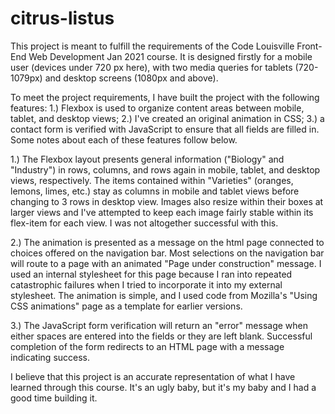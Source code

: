 # citrus-listus
This project is meant to fulfill the requirements of the Code Louisville Front-End Web Development Jan 2021 course. It is designed firstly for a mobile user (devices under 720 px here), with two media queries for tablets (720-1079px) and desktop screens (1080px and above).

To meet the project requirements, I have built the project with the following features: 1.) Flexbox is used to organize content areas between mobile, tablet, and desktop views; 2.) I've created an original animation in CSS; 3.) a contact form is verified with JavaScript to ensure that all fields are filled in. Some notes about each of these features follow below.

1.) The Flexbox layout presents general information ("Biology" and "Industry") in rows, columns, and rows again in mobile, tablet, and desktop views, respectively. The items contained within "Varieties" (oranges, lemons, limes, etc.) stay as columns in mobile and tablet views before changing to 3 rows in desktop view. Images also resize within their boxes at larger views and I've attempted to keep each image fairly stable within its flex-item for each view. I was not altogether successful with this.

2.) The animation is presented as a message on the html page connected to choices offered on the navigation bar. Most selections on the navigation bar will route to a page with an animated "Page under construction" message. I used an internal stylesheet for this page because I ran into repeated catastrophic failures when I tried to incorporate it into my external stylesheet. The animation is simple, and I used code from Mozilla's "Using CSS animations" page as a template for earlier versions.

3.) The JavaScript form verification will return an "error" message when either spaces are entered into the fields or they are left blank. Successful completion of the form redirects to an HTML page with a message indicating success. 

I believe that this project is an accurate representation of what I have learned through this course. It's an ugly baby, but it's my baby and I had a good time building it.
